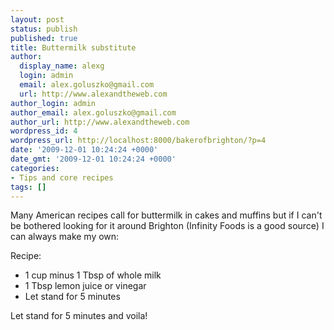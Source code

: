 ```yaml
---
layout: post
status: publish
published: true
title: Buttermilk substitute
author:
  display_name: alexg
  login: admin
  email: alex.goluszko@gmail.com
  url: http://www.alexandtheweb.com
author_login: admin
author_email: alex.goluszko@gmail.com
author_url: http://www.alexandtheweb.com
wordpress_id: 4
wordpress_url: http://localhost:8000/bakerofbrighton/?p=4
date: '2009-12-01 10:24:24 +0000'
date_gmt: '2009-12-01 10:24:24 +0000'
categories:
- Tips and core recipes
tags: []
---
```

<p>Many American recipes call for buttermilk in cakes and muffins but if I can't be bothered looking for it around Brighton (Infinity Foods is a good source) I can always make my own:</p>
<p>Recipe:</p>
<ul>
<li>1 cup minus 1 Tbsp of whole milk</li>
<li>1 Tbsp lemon juice or vinegar</li>
<li>Let stand for 5 minutes</li>
</ul>
<p>Let stand for 5 minutes and voila!</p>
